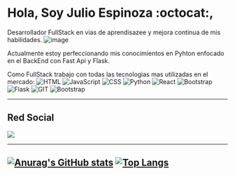 # Hola, Soy Julio Espinoza :octocat:,

Desarrollador FullStack en vias de aprendisazee y mejora continua de mis habilidades.
![image](https://user-images.githubusercontent.com/68444282/228396383-ad3fd482-7062-43c1-b989-3492797c96a6.png)

Actualmente estoy perfeccionando mis conocimientos en Pyhton enfocado en el BackEnd con Fast Api y Flask.

Como FullStack trabajo con todas las tecnologias mas utilizadas en el mercado: 
![HTML](https://img.shields.io/badge/HTML-239120?style=for-the-badge&logo=html5&logoColor=white)
![JavaScript](https://img.shields.io/badge/JavaScript-F7DF1E?style=for-the-badge&logo=javascript&logoColor=black)
![CSS](https://img.shields.io/badge/CSS-239120?&style=for-the-badge&logo=css3&logoColor=white)
![Python](	https://img.shields.io/badge/Python-3776AB?style=for-the-badge&logo=python&logoColor=white)
![React](https://img.shields.io/badge/React-20232A?style=for-the-badge&logo=react&logoColor=61DAFB)
![Bootstrap](https://img.shields.io/badge/Bootstrap-563D7C?style=for-the-badge&logo=bootstrap&logoColor=white)
![Flask](https://img.shields.io/badge/Flask-000000?style=for-the-badge&logo=flask&logoColor=white)
![GIT](https://img.shields.io/badge/GIT-E44C30?style=for-the-badge&logo=git&logoColor=white)
![Bootstrap](https://img.shields.io/badge/Bootstrap-563D7C?style=for-the-badge&logo=bootstrap&logoColor=white)

---
## Red Social
<a href="https://www.linkedin.com/in/julio-espinoza-163835162/">
  <img src="https://img.shields.io/badge/LinkedIn-0077B5?style=for-the-badge&logo=linkedin&logoColor=white">
</a> 

---
[![Anurag's GitHub stats](https://github-readme-stats.vercel.app/api?username=Juliuuss&theme=blue-green)](https://github.com/anuraghazra/github-readme-stats)
[![Top Langs](https://github-readme-stats.vercel.app/api/top-langs/?username=Juliuuss&layout=compact&theme=blue-green)](https://github.com/anuraghazra/github-readme-stats)
---




<!--
**Juliuuss/Juliuuss** is a ✨ _special_ ✨ repository because its `README.md` (this file) appears on your GitHub profile.

Here are some ideas to get you started:

- 🔭 I’m currently working on ...
- 🌱 I’m currently learning ...
- 👯 I’m looking to collaborate on ...
- 🤔 I’m looking for help with ...
- 💬 Ask me about ...
- 📫 How to reach me: ...
- 😄 Pronouns: ...
- ⚡ Fun fact: ...
-->
